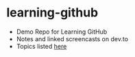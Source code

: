 # learning-github

- Demo Repo for Learning GitHub 
- Notes and linked screencasts on dev.to
- Topics listed [here](https://github.com/lynnlangit/learning-github/blob/master/TOPICS.md)
